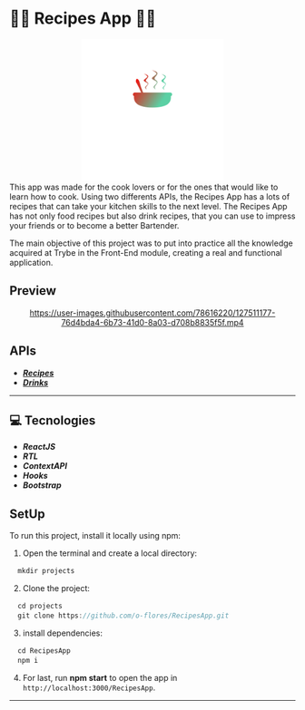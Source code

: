 # :man_cook: Recipes App :woman_cook:

<div align="center"><img src="https://raw.githubusercontent.com/o-flores/RecipesApp/main-group-7/src/images/Logo.svg" width="250px"/></div

  This app was made for the cook lovers or for the ones that would like to learn how to cook. Using two differents APIs, the Recipes App has a lots of recipes that can take your kitchen skills to the next level. The Recipes App has not only food recipes but also drink recipes, that you can use to impress your friends or to become a better Bartender.
  
  The main objective of this project was to put into practice all the knowledge acquired at Trybe in the Front-End module, creating a real and functional application.
  
  ## Preview
<div align="center">

https://user-images.githubusercontent.com/78616220/127511177-76d4bda4-6b73-41d0-8a03-d708b8835f5f.mp4

</div>

  
 ## APIs
  * **_[Recipes](https://www.themealdb.com/)_**
  * **_[Drinks](https://www.thecocktaildb.com/api.php)_**
---
  
  ## :computer:  Tecnologies
* **_ReactJS_**
* **_RTL_**
* **_ContextAPI_**
* **_Hooks_**
* **_Bootstrap_**

## SetUp

To run this project, install it locally using npm:

1. Open the terminal and create a local directory:
```javascript
  mkdir projects
```

2. Clone the project:
```javascript
  cd projects
  git clone https://github.com/o-flores/RecipesApp.git
```

3. install dependencies:
```javascript
  cd RecipesApp
  npm i
```

4. For last, run **npm start** to open the app in `http://localhost:3000/RecipesApp`.

---
